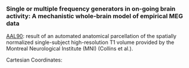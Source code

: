 ### Single or multiple frequency generators in on-going brain activity: A mechanistic whole-brain model of empirical MEG data

[AAL90](https://nilearn.github.io/dev/modules/description/aal_SPM12.html): result of an automated anatomical parcellation of the spatially normalized single-subject high-resolution T1 volume provided by the Montreal Neurological Institute (MNI) (Collins et al.).

Cartesian Coordinates:

